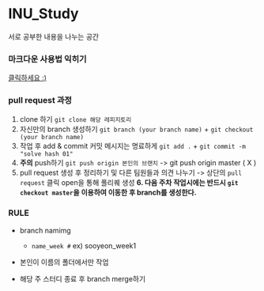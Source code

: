# INU_Study
서로 공부한 내용을 나누는 공간

### 마크다운 사용법 익히기
[클릭하세요 :)](https://velog.io/@yuuuye/velog-%EB%A7%88%ED%81%AC%EB%8B%A4%EC%9A%B4MarkDown-%EC%9E%91%EC%84%B1%EB%B2%95)


### pull request 과정
1. clone 하기 `git clone 해당 레피지토리`
2. 자신만의 branch 생성하기 `git branch (your branch name)` + `git checkout (your branch name)`
3. 작업 후 add & commit 커밋 메시지는 명료하게 `git add .` + `git commit -m "solve hash 01"`
4. **주의** push하기 `git push origin 본인의 브랜치`
  -> git push origin master ( X )
5. pull request 생성 후 정리하기 및 다른 팀원들과 의견 나누기
  -> 상단의 `pull request` 클릭 open을 통해 풀리퀘 생성
**6. 다음 주차 작업시에는 반드시 `git checkout master`을 이용하여 이동한 후 branch를 생성한다.**


### RULE

+ branch namimg
  + `name_week #` ex) sooyeon_week1

+ 본인이 이름의 폴더에서만 작업

+ 해당 주 스터디 종료 후 branch merge하기
